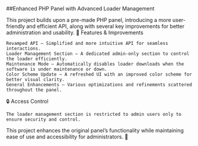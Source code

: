 ##Enhanced PHP Panel with Advanced Loader Management

This project builds upon a pre-made PHP panel, introducing a more user-friendly and efficient API, along with several key improvements for better administration and usability.
🔹 Features & Improvements

    Revamped API – Simplified and more intuitive API for seamless interactions.
    Loader Management Section – A dedicated admin-only section to control the loader efficiently.
    Maintenance Mode – Automatically disables loader downloads when the software is under maintenance or down.
    Color Scheme Update – A refreshed UI with an improved color scheme for better visual clarity.
    General Enhancements – Various optimizations and refinements scattered throughout the panel.

🔒 Access Control

    The loader management section is restricted to admin users only to ensure security and control.

This project enhances the original panel’s functionality while maintaining ease of use and accessibility for administrators. 🚀

